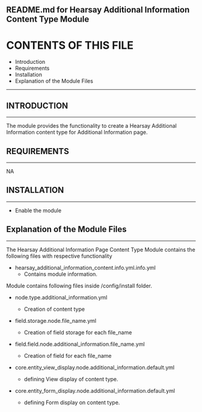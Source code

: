 README.md for Hearsay Additional Information Content Type Module
-------------------------------------

# CONTENTS OF THIS FILE

  - Introduction
  - Requirements
  - Installation
  - Explanation of the Module Files

---------------------

## INTRODUCTION
------------

The module provides the functionality to create a Hearsay Additional Information content type for Additional Information page.



## REQUIREMENTS
------------

NA


## INSTALLATION
------------

- Enable the module


## Explanation of the Module Files
--------------------------------

The Hearsay Additional Information Page Content Type Module contains the following files with respective functionality

- hearsay_additional_information_content.info.yml.info.yml
  - Contains module information.


Module contains following files inside /config/install folder.

- node.type.additional_information.yml
  - Creation of content type

- field.storage.node.file_name.yml
  - Creation of field storage for each file_name
    
- field.field.node.additional_information.file_name.yml
  - Creation of field for each file_name

- core.entity_view_display.node.additional_information.default.yml
  - defining View display of content type.

- core.entity_form_display.node.additional_information.default.yml
  - defining Form display on content type.